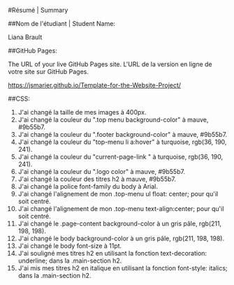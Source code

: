 #Résumé | Summary

##Nom de l'étudiant | Student Name:

Liana Brault

##GitHub Pages:

The URL of your live GitHub Pages site. L'URL de la version en ligne de votre site sur GitHub Pages.

https://jsmarier.github.io/Template-for-the-Website-Project/

##CSS:

1. J'ai changé la taille de mes images à 400px.
2. J'ai changé la couleur du ".top menu background-color" à mauve, #9b55b7.
3. J'ai changé la couleur du ".footer background-color" à mauve, #9b55b7.
4. J'ai changé la couleur du "top-menu li a:hover" à turquoise, rgb(36, 190, 241).  
5. J'ai changé la couleur du "current-page-link " à turquoise, rgb(36, 190, 241).
6. J'ai changé la couleur du ".logo color" à mauve, #9b55b7.
7. J'ai changé la couleur des titres h2 à mauve, #9b55b7.
8. J'ai changé la police font-family du body à Arial.
9. J'ai changé l'alignement de mon .top-menu ul float: center; pour qu'il soit centré. 
10. J'ai changé l'alignement de mon .top-menu text-align:center; pour qu'il soit centré. 
11. J'ai changé le .page-content background-color à un gris pâle, rgb(211, 198, 198).
12. J'ai changé le body background-color à un gris pâle, rgb(211, 198, 198). 
13. J'ai changé le body font-size à 11pt. 
14. J'ai souligné mes titres h2 en utilisant la fonction text-decoration: underline; dans la .main-section h2.
15. J'ai mis mes titres h2 en italique en utilisant la fonction font-style: italics; dans la .main-section h2.
